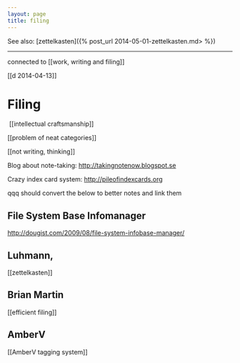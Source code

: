 ```yaml
---
layout: page
title: filing
---
```



See also: [zettelkasten]({% post_url 2014-05-01-zettelkasten.md> %})


---

connected to [[work, writing and filing]]

[[d 2014-04-13]]

# Filing

 [[intellectual craftsmanship]]

[[problem of neat categories]]

[[not writing, thinking]]

Blog about note-taking: http://takingnotenow.blogspot.se

Crazy index card system: http://pileofindexcards.org


qqq should convert the below to better notes and link them

## File System Base Infomanager

http://dougist.com/2009/08/file-system-infobase-manager/


## Luhmann, 

[[zettelkasten]] 


## Brian Martin

[[efficient filing]]

## AmberV

[[AmberV tagging system]]